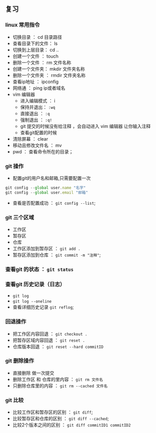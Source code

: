 ## 复习 
### linux 常用指令 
- 切换目录 ： cd 目录路径
- 查看目录下的文件： ls 
- 切换到上层目录： cd ..
- 创建一个文件 ： touch 
- 删除一个文件 ： rm 文件名称
- 创建一个文件夹： mkdir 文件夹名称
- 删除一个文件夹 ： rmdir 文件夹名称
- 查看ip地址 ： ipconfig 
- 网络通  ： ping ip或者域名 
- vim 编辑器 
    - 进入编辑模式 ： i 
    - 保持并退出： `:wq`
    - 直接退出 ： `:q`
    - 强制退出 ： `:q!`
    - git 提交的时候没有给注释 ，会自动进入 vim 编辑器 让你输入注释 
    - 查看git配置的时候
- 清除屏幕 ： clear 
- 移动且修改文件名 ： mv 
- pwd ： 查看命令所在的目录；

### git 操作 
- 配置git的用户名和邮箱,只需要配置一次 
```js
git config --global user.name "名字"
git config --global user.email "邮箱"
```
- 查看是否配置成功  ： `git config --list`;

### git 三个区域 
- 工作区
- 暂存区
- 仓库 
- 工作区添加到暂存区 ： `git add .`
- 暂存区添加到仓库 ： `git commit -m "注释"`;
### 查看git 的状态 ： `git status`   
### 查看git 历史记录（日志）
- `git log`
- `git log --oneline`
- 查看详细历史记录 `git reflog`;
### 回退操作
- 把工作区内容回退 ： `git checkout .`
- 把暂存区域内容回退 ： `git reset .`
- 仓库版本回退 ： `git reset --hard commitID`
### git 删除操作
- 直接删除 做一次提交
- 删除工作区 和 仓库的里内容  ： `git rm 文件名`
- 只删除仓库里的内容  ： `git rm --cached 文件名`
### git 比较
- 比较工作区和暂存区的区别 ： `git diff`;
- 比较暂存区和仓库的区别 ： `git diff --cached`;
- 比较2个版本之间的区别  ： `git diff commitID1 commitID2`



